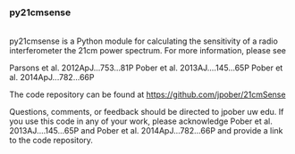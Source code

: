 ### py21cmsense
<br>
py21cmsense is a Python module for calculating the sensitivity of a radio interferometer the 21cm power spectrum.
For more information, please see

Parsons et al. 2012ApJ...753...81P
Pober et al. 2013AJ....145...65P
Pober et al. 2014ApJ...782...66P

The code repository can be found at https://github.com/jpober/21cmSense

Questions, comments, or feedback should be directed to jpober <at> uw <dot> edu.
If you use this code in any of your work, please acknowledge 
Pober et al. 2013AJ....145...65P and Pober et al. 2014ApJ...782...66P 
and provide a link to the code repository.

